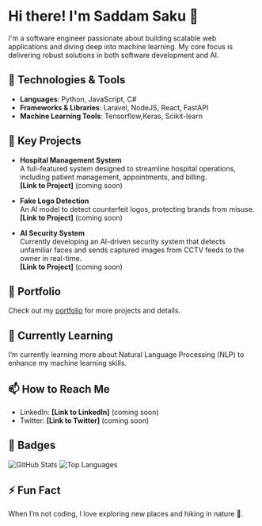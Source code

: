 # Hi there! I'm Saddam Saku 👋

I'm a software engineer passionate about building scalable web applications and diving deep into machine learning. My core focus is delivering robust solutions in both software development and AI.

## 🔧 Technologies & Tools

- **Languages**: Python, JavaScript, C#
- **Frameworks & Libraries**: Laravel, NodeJS, React, FastAPI
- **Machine Learning Tools**: Tensorflow,Keras, Scikit-learn

## 🌟 Key Projects

- **Hospital Management System**  
  A full-featured system designed to streamline hospital operations, including patient management, appointments, and billing.  
  **[Link to Project]** (coming soon)

- **Fake Logo Detection**  
  An AI model to detect counterfeit logos, protecting brands from misuse.  
  **[Link to Project]** (coming soon)

- **AI Security System**  
  Currently developing an AI-driven security system that detects unfamiliar faces and sends captured images from CCTV feeds to the owner in real-time.  
  **[Link to Project]** (coming soon)

## 🚀 Portfolio

Check out my [portfolio](https://SaddamTechie.github.io/) for more projects and details.

## 🌱 Currently Learning

I’m currently learning more about Natural Language Processing (NLP) to enhance my machine learning skills.

## 📫 How to Reach Me

- LinkedIn: **[Link to LinkedIn]** (coming soon)
- Twitter: **[Link to Twitter]** (coming soon)

## 🏅 Badges

![GitHub Stats](https://github-readme-stats.vercel.app/api?username=SaddamTechie&show_icons=true&theme=radical)
![Top Languages](https://github-readme-stats.vercel.app/api/top-langs/?username=SaddamTechie&layout=compact&theme=radical)

<!-- Add more badges like contributions, coding streak, etc., as needed -->

## ⚡ Fun Fact

When I’m not coding, I love exploring new places and hiking in nature 🌲.
